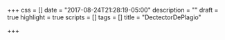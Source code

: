 +++
css = []
date = "2017-08-24T21:28:19-05:00"
description = ""
draft = true
highlight = true
scripts = []
tags = []
title = "DectectorDePlagio"

+++

